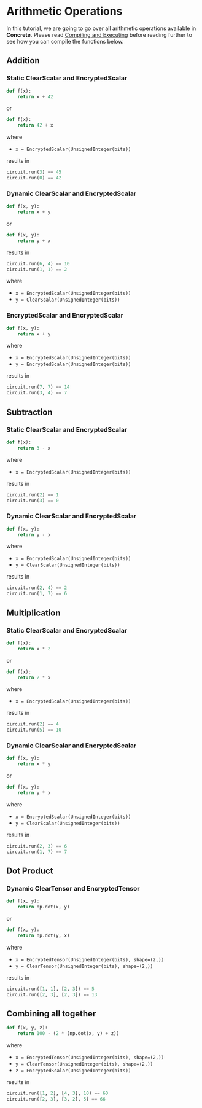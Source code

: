 # Arithmetic Operations

In this tutorial, we are going to go over all arithmetic operations available in **Concrete**. Please read [Compiling and Executing](../howto/COMPILING_AND_EXECUTING.md) before reading further to see how you can compile the functions below.

## Addition

### Static ClearScalar and EncryptedScalar

<!--python-test:skip-->
```python
def f(x):
    return x + 42
```

or

<!--python-test:skip-->
```python
def f(x):
    return 42 + x
```

where

- `x = EncryptedScalar(UnsignedInteger(bits))`

results in

<!--python-test:skip-->
```python
circuit.run(3) == 45
circuit.run(0) == 42
```

### Dynamic ClearScalar and EncryptedScalar

<!--python-test:skip-->
```python
def f(x, y):
    return x + y
```

or

<!--python-test:skip-->
```python
def f(x, y):
    return y + x
```

results in

<!--python-test:skip-->
```python
circuit.run(6, 4) == 10
circuit.run(1, 1) == 2
```

where

- `x = EncryptedScalar(UnsignedInteger(bits))`
- `y = ClearScalar(UnsignedInteger(bits))`

### EncryptedScalar and EncryptedScalar

<!--python-test:skip-->
```python
def f(x, y):
    return x + y
```

where

- `x = EncryptedScalar(UnsignedInteger(bits))`
- `y = EncryptedScalar(UnsignedInteger(bits))`

results in

<!--python-test:skip-->
```python
circuit.run(7, 7) == 14
circuit.run(3, 4) == 7
```

## Subtraction

### Static ClearScalar and EncryptedScalar 

<!--python-test:skip-->
```python
def f(x):
    return 3 - x
```

where

- `x = EncryptedScalar(UnsignedInteger(bits))`

results in

<!--python-test:skip-->
```python
circuit.run(2) == 1
circuit.run(3) == 0
```

### Dynamic ClearScalar and EncryptedScalar

<!--python-test:skip-->
```python
def f(x, y):
    return y - x
```

where

- `x = EncryptedScalar(UnsignedInteger(bits))`
- `y = ClearScalar(UnsignedInteger(bits))`

results in

<!--python-test:skip-->
```python
circuit.run(2, 4) == 2
circuit.run(1, 7) == 6
```

## Multiplication

### Static ClearScalar and EncryptedScalar

<!--python-test:skip-->
```python
def f(x):
    return x * 2
```

or

<!--python-test:skip-->
```python
def f(x):
    return 2 * x
```

where

- `x = EncryptedScalar(UnsignedInteger(bits))`

results in

<!--python-test:skip-->
```python
circuit.run(2) == 4
circuit.run(5) == 10
```

### Dynamic ClearScalar and EncryptedScalar

<!--python-test:skip-->
```python
def f(x, y):
    return x * y
```

or

<!--python-test:skip-->
```python
def f(x, y):
    return y * x
```

where

- `x = EncryptedScalar(UnsignedInteger(bits))`
- `y = ClearScalar(UnsignedInteger(bits))`

results in

<!--python-test:skip-->
```python
circuit.run(2, 3) == 6
circuit.run(1, 7) == 7
```

## Dot Product

### Dynamic ClearTensor and EncryptedTensor

<!--python-test:skip-->
```python
def f(x, y):
    return np.dot(x, y)
```

or

<!--python-test:skip-->
```python
def f(x, y):
    return np.dot(y, x)
```

where

- `x = EncryptedTensor(UnsignedInteger(bits), shape=(2,))`
- `y = ClearTensor(UnsignedInteger(bits), shape=(2,))`

results in

<!--python-test:skip-->
```python
circuit.run([1, 1], [2, 3]) == 5
circuit.run([2, 3], [2, 3]) == 13
```

## Combining all together

<!--python-test:skip-->
```python
def f(x, y, z):
    return 100 - (2 * (np.dot(x, y) + z))
```

where

- `x = EncryptedTensor(UnsignedInteger(bits), shape=(2,))`
- `y = ClearTensor(UnsignedInteger(bits), shape=(2,))`
- `z = EncryptedScalar(UnsignedInteger(bits))`

results in

<!--python-test:skip-->
```python
circuit.run([1, 2], [4, 3], 10) == 60
circuit.run([2, 3], [3, 2], 5) == 66
```
